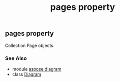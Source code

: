 ﻿---
title: pages property
second_title: Aspose.Diagram for Python via .NET API References
description: 
type: docs
weight: 340
url: /python-net/aspose.diagram/diagram/pages/
is_root: false
---

## pages property


Collection Page objects.

### See Also
* module [aspose.diagram](../../)
* class [Diagram](/diagram/python-net/aspose.diagram/diagram)
